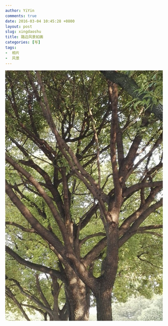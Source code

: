 ```yaml
---
author: YiYin
comments: true
date: 2016-03-04 10:45:28 +0800
layout: post
slug: xingdaoshu
title: 路边风景如画
categories: [写]
tags:
-  相片
-  风景
---
```

![](/public/images/gallery/xingdaoshu.jpg)
